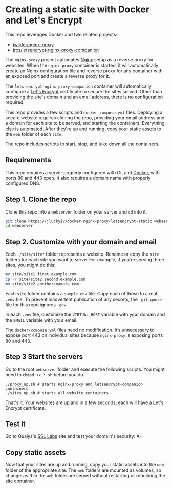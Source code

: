 # Creating a static site with Docker and Let's Encrypt
This repo leverages Docker and two related projects:

- [jwilder/nginx-proxy](https://github.com/jwilder/nginx-proxy)
- [jrcs/letsencrypt-nginx-proxy-companion](https://github.com/jrcs/letsencrypt-nginx-proxy-companion)

The `nginx-proxy` project automates [Nginx](http://nginx.org/en/docs/) setup as
a reverse proxy for websites. When the `nginx-proxy` container is started, it
will automatically create an Nginx configuration file and reverse proxy for any
container with an exposed port and create a reverse proxy for it.

The `lets-encrypt-nginx-proxy-companion` container will automatically configure
a [Let's Encrypt](https://letsencrypt.org) certificate to secure the sites
served. Other than providing the site's domain and an email address, there is no
configuration required.

This repo provides a few scripts and `docker-compose.yml` files. Deploying a
secure website requires cloning the repo, providing your email address and a
domain for each site to be served, and starting the containers. Everything else
is automated. After they're up and running, copy your static assets to the `web`
folder of each `site`.

The repo includes scripts to start, stop, and take down all the containers.

## Requirements
This repo requires a server properly configured with Git and
[Docker](https://docs.docker.com/get-started/), with ports 80 and 443 open. It
also requires a domain name with properly configured DNS.

## Step 1. Clone the repo
Clone this repo into a `webserver` folder on your server and `cd` into it.

```sh
git clone https://jluckyiv/docker-nginx-proxy-letsencrypt-static webserver
cd webserver
```

## Step 2. Customize with your domain and email
Each `./site/site*` folder represents a website. Rename or copy the `site`
folders for each site you want to serve. For example, if you're serving
three sites, you might do this:

```sh
mv site/site1 first.example.com
cp -r site/site2 second.example.com
mv site/site2 anotherexample.com
```

Each `site` folder contains a `sample.env` file. Copy each of those to a real
`.env` file. To prevent inadvertent publication of any secrets, the `.gitignore`
file for this repo ignores `.env`.

In each `.env` file, customize the `VIRTUAL_HOST` variable with your domain and
the `EMAIL` variable with your email.

The `docker-compose.yml` files need no modification. It’s unnecessary to expose
port 443 on individual sites because `nginx-proxy` is exposing ports 80 and 443.

## Step 3 Start the servers
Go to the root `webserver` folder and execute the following scripts. You might
need to `chmod +x *.sh` before you do.

```
./proxy_up.sh # starts nginx-proxy and letsencrypt-companion containers
./sites_up.sh # starts all website containers
```

That's it. Your websites are up and in a few seconds, each will have a Let's
Encrypt certificate.

## Test it
Go to Qualys's [SSL Labs](https://www.ssllabs.com/ssltest) site and test your domain's security: A+

## Copy static assets
Now that your sites are up and running, copy your static assets into the `web`
folder of the appropriate site. The `web` folders are mounted as volumes, so
changes within the `web` folder are served without restarting or rebuilding the
site container.
